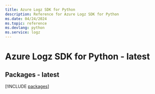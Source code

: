 ```yaml
---
title: Azure Logz SDK for Python
description: Reference for Azure Logz SDK for Python
ms.date: 04/24/2024
ms.topic: reference
ms.devlang: python
ms.service: logz
---
```

# Azure Logz SDK for Python - latest
## Packages - latest
[!INCLUDE [packages](logz-index.md)]